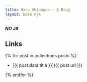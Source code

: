 ```yaml
---
title: Haru Shinogen - A Blog
layout: base.njk
---
```


***NO JS***

## Links

{% for post in collections.posts %}

- [{{ post.data.title }}]({{ post.url }})

{% endfor %}
